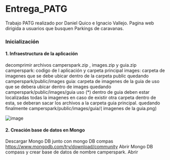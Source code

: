# Entrega_PATG
Trabajo PATG realizado por Daniel Quico e Ignacio Vallejo. Pagina web dirigida a usuarios que busquen Parkings de caravanas.

### Inicialización 
#### 1. Infraestructura de la aplicación 
decomprimir archivos camperspark.zip , images.zip y guia.zip
camperspark: codigo de l aplicación y carpeta principal
images: carpeta de imagenes que se debe ubicar dentro de la carpeta public quedando camperspark/public/images
guia: carpeta de imagenes de la guia de uso que se debera ubicar dentro de images  quedando camperspark/public/images/guia uso (*) dentro de guia deben estar localizadas todas la imagenes en caso de existir otra carpeta dentro de esta, se deberan sacar los archivos a la carpeta guia principal. quedando finalmente camperspark/public/images/guia/( imagenes de la guia.png)

![image](https://github.com/user-attachments/assets/0f9f34f0-f027-46f7-ac3c-96eb4acde68a)



#### 2. Creación base de datos en Mongo 

Descargar Mongo DB junto con mongo DB compas https://www.mongodb.com/try/download/community
Abrir Mongo DB compass y crear base de datos de nombre camperspark.
Abrir 


